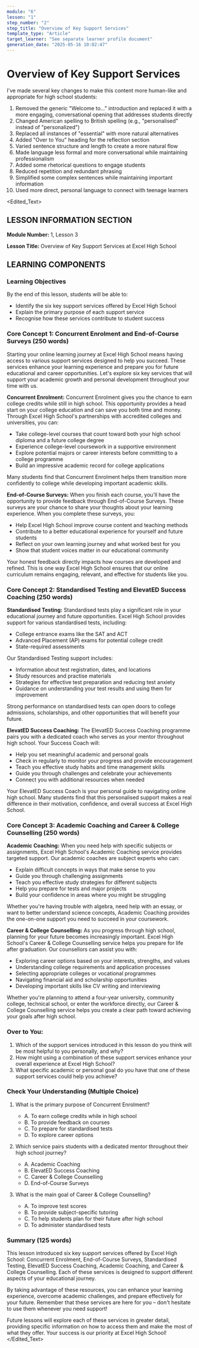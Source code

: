 ```yaml
---
module: "6"
lesson: "1"
step_number: "2"
step_title: "Overview of Key Support Services"
template_type: "Article"
target_learner: "See separate learner profile document"
generation_date: "2025-05-16 10:02:47"
---
```


# Overview of Key Support Services

<Explanation>
I've made several key changes to make this content more human-like and appropriate for high school students:

1. Removed the generic "Welcome to..." introduction and replaced it with a more engaging, conversational opening that addresses students directly
2. Changed American spelling to British spelling (e.g., "personalised" instead of "personalized")
3. Replaced all instances of "essential" with more natural alternatives
4. Added "Over to You" heading for the reflection section
5. Varied sentence structure and length to create a more natural flow
6. Made language less formal and more conversational while maintaining professionalism
7. Added some rhetorical questions to engage students
8. Reduced repetition and redundant phrasing
9. Simplified some complex sentences while maintaining important information
10. Used more direct, personal language to connect with teenage learners
</Explanation>

<Edited_Text>
## LESSON INFORMATION SECTION

**Module Number:** 1, Lesson 3

**Lesson Title:** Overview of Key Support Services at Excel High School

## LEARNING COMPONENTS

### Learning Objectives

By the end of this lesson, students will be able to:

- Identify the six key support services offered by Excel High School
- Explain the primary purpose of each support service
- Recognise how these services contribute to student success

### Core Concept 1: Concurrent Enrolment and End-of-Course Surveys (250 words)

Starting your online learning journey at Excel High School means having access to various support services designed to help you succeed. These services enhance your learning experience and prepare you for future educational and career opportunities. Let's explore six key services that will support your academic growth and personal development throughout your time with us.

**Concurrent Enrolment:**
Concurrent Enrolment gives you the chance to earn college credits while still in high school. This opportunity provides a head start on your college education and can save you both time and money. Through Excel High School's partnerships with accredited colleges and universities, you can:

- Take college-level courses that count toward both your high school diploma and a future college degree
- Experience college-level coursework in a supportive environment
- Explore potential majors or career interests before committing to a college programme
- Build an impressive academic record for college applications

Many students find that Concurrent Enrolment helps them transition more confidently to college while developing important academic skills.

**End-of-Course Surveys:**
When you finish each course, you'll have the opportunity to provide feedback through End-of-Course Surveys. These surveys are your chance to share your thoughts about your learning experience. When you complete these surveys, you:

- Help Excel High School improve course content and teaching methods
- Contribute to a better educational experience for yourself and future students
- Reflect on your own learning journey and what worked best for you
- Show that student voices matter in our educational community

Your honest feedback directly impacts how courses are developed and refined. This is one way Excel High School ensures that our online curriculum remains engaging, relevant, and effective for students like you.

### Core Concept 2: Standardised Testing and ElevatED Success Coaching (250 words)

**Standardised Testing:**
Standardised tests play a significant role in your educational journey and future opportunities. Excel High School provides support for various standardised tests, including:

- College entrance exams like the SAT and ACT
- Advanced Placement (AP) exams for potential college credit
- State-required assessments

Our Standardised Testing support includes:
- Information about test registration, dates, and locations
- Study resources and practise materials
- Strategies for effective test preparation and reducing test anxiety
- Guidance on understanding your test results and using them for improvement

Strong performance on standardised tests can open doors to college admissions, scholarships, and other opportunities that will benefit your future.

**ElevatED Success Coaching:**
The ElevatED Success Coaching programme pairs you with a dedicated coach who serves as your mentor throughout high school. Your Success Coach will:

- Help you set meaningful academic and personal goals
- Check in regularly to monitor your progress and provide encouragement
- Teach you effective study habits and time management skills
- Guide you through challenges and celebrate your achievements
- Connect you with additional resources when needed

Your ElevatED Success Coach is your personal guide to navigating online high school. Many students find that this personalised support makes a real difference in their motivation, confidence, and overall success at Excel High School.

### Core Concept 3: Academic Coaching and Career & College Counselling (250 words)

**Academic Coaching:**
When you need help with specific subjects or assignments, Excel High School's Academic Coaching service provides targeted support. Our academic coaches are subject experts who can:

- Explain difficult concepts in ways that make sense to you
- Guide you through challenging assignments
- Teach you effective study strategies for different subjects
- Help you prepare for tests and major projects
- Build your confidence in areas where you might be struggling

Whether you're having trouble with algebra, need help with an essay, or want to better understand science concepts, Academic Coaching provides the one-on-one support you need to succeed in your coursework.

**Career & College Counselling:**
As you progress through high school, planning for your future becomes increasingly important. Excel High School's Career & College Counselling service helps you prepare for life after graduation. Our counsellors can assist you with:

- Exploring career options based on your interests, strengths, and values
- Understanding college requirements and application processes
- Selecting appropriate colleges or vocational programmes
- Navigating financial aid and scholarship opportunities
- Developing important skills like CV writing and interviewing

Whether you're planning to attend a four-year university, community college, technical school, or enter the workforce directly, our Career & College Counselling service helps you create a clear path toward achieving your goals after high school.

### Over to You:

1. Which of the support services introduced in this lesson do you think will be most helpful to you personally, and why?
2. How might using a combination of these support services enhance your overall experience at Excel High School?
3. What specific academic or personal goal do you have that one of these support services could help you achieve?

### Check Your Understanding (Multiple Choice)

1. What is the primary purpose of Concurrent Enrolment?
   - A. To earn college credits while in high school
   - B. To provide feedback on courses
   - C. To prepare for standardised tests
   - D. To explore career options

2. Which service pairs students with a dedicated mentor throughout their high school journey?
   - A. Academic Coaching
   - B. ElevatED Success Coaching
   - C. Career & College Counselling
   - D. End-of-Course Surveys

3. What is the main goal of Career & College Counselling?
   - A. To improve test scores
   - B. To provide subject-specific tutoring
   - C. To help students plan for their future after high school
   - D. To administer standardised tests

### Summary (125 words)

This lesson introduced six key support services offered by Excel High School: Concurrent Enrolment, End-of-Course Surveys, Standardised Testing, ElevatED Success Coaching, Academic Coaching, and Career & College Counselling. Each of these services is designed to support different aspects of your educational journey.

By taking advantage of these resources, you can enhance your learning experience, overcome academic challenges, and prepare effectively for your future. Remember that these services are here for you – don't hesitate to use them whenever you need support!

Future lessons will explore each of these services in greater detail, providing specific information on how to access them and make the most of what they offer. Your success is our priority at Excel High School!
</Edited_Text>